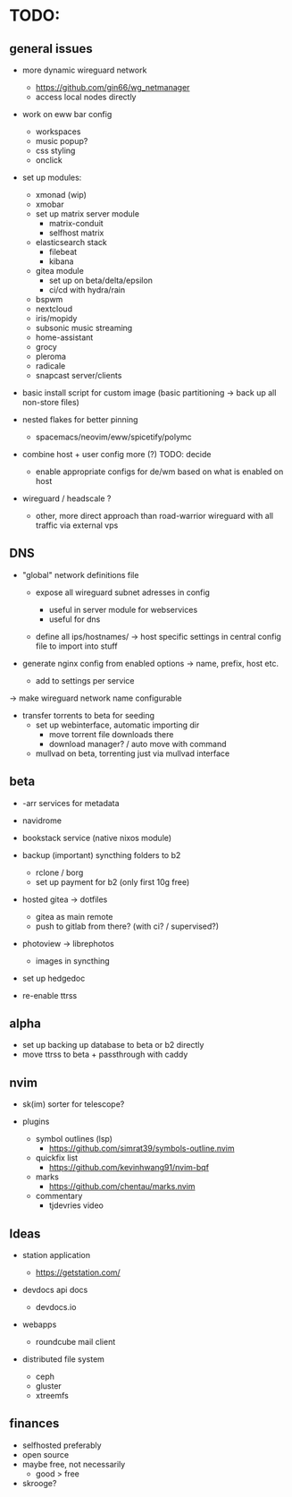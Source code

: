 # TODO:

## general issues

- more dynamic wireguard network
    - https://github.com/gin66/wg_netmanager
    - access local nodes directly

- work on eww bar config
    - workspaces
    - music popup?
    - css styling
    - onclick

- set up modules:
    - xmonad (wip)
    - xmobar
    - set up matrix server module
        - matrix-conduit
        - selfhost matrix
    - elasticsearch stack
        - filebeat
        - kibana
    - gitea module
        - set up on beta/delta/epsilon
        - ci/cd with hydra/rain
    - bspwm
    - nextcloud
    - iris/mopidy
    - subsonic music streaming
    - home-assistant
    - grocy
    - pleroma
    - radicale
    - snapcast server/clients


- basic install script for custom image (basic partitioning -> back up all non-store files)

- nested flakes for better pinning
    - spacemacs/neovim/eww/spicetify/polymc

- combine host + user config more (?) TODO: decide
    - enable appropriate configs for de/wm based on what is enabled on host

- wireguard / headscale ?
    - other, more direct approach than road-warrior wireguard with all traffic via external vps

## DNS

- "global" network definitions file
    - expose all wireguard subnet adresses in config
        - useful in server module for webservices
        - useful for dns

    - define all ips/hostnames/ -> host specific settings in central config file to import into stuff

- generate nginx config from enabled options -> name, prefix, host etc.
    - add to settings per service

-> make wireguard network name configurable

- transfer torrents to beta for seeding
    - set up webinterface, automatic importing dir
        - move torrent file downloads there
        - download manager? / auto move with command
    - mullvad on beta, torrenting just via mullvad interface

## beta

- -arr services for metadata

- navidrome

- bookstack service (native nixos module)

- backup (important) syncthing folders to b2
    - rclone / borg
    - set up payment for b2 (only first 10g free)

- hosted gitea -> dotfiles
    - gitea as main remote
    - push to gitlab from there? (with ci? / supervised?)

- photoview -> librephotos
    - images in syncthing

- set up hedgedoc
- re-enable ttrss

## alpha

- set up backing up database to beta or b2 directly
- move ttrss to beta + passthrough with caddy

## nvim

- sk(im) sorter for telescope?

- plugins
    - symbol outlines (lsp)
        - https://github.com/simrat39/symbols-outline.nvim
    - quickfix list
        - https://github.com/kevinhwang91/nvim-bqf
    - marks 
        - https://github.com/chentau/marks.nvim
    - commentary
        - tjdevries video

## Ideas

- station application
    - https://getstation.com/

- devdocs api docs
    - devdocs.io

- webapps
    - roundcube mail client

- distributed file system
    - ceph
    - gluster
    - xtreemfs

## finances

- selfhosted preferably
- open source
- maybe free, not necessarily
    - good > free
- skrooge?
